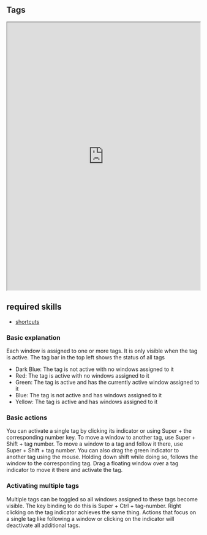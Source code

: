 ## Tags   

<div align="center">
    <iframe width="100%" height="700px" src="https://www.youtube.com/embed/t5XjpeJdgk0" frameborder="10" allow="accelerometer; autoplay; encrypted-media; gyroscope; picture-in-picture" allowfullscreen></iframe>
</div>

## required skills

<ul class="actions">
    <li><a href="https://instantos.github.io/instantos.github.io/youtube/shortcuts" class="button special icon fa-youtube">shortcuts</a></li>
</ul>


### Basic explanation

Each window is assigned to one or more tags. It is only visible when the tag is active. 
The tag bar in the top left shows the status of all tags
- Dark Blue: The tag is not active with no windows assigned to it
- Red: The tag is active with no windows assigned to it
- Green: The tag is active and has the currently active window assigned to it
- Blue: The tag is not active and has windows assigned to it
- Yellow: The tag is active and has windows assigned to it

### Basic actions

You can activate a single tag by clicking its indicator or using Super + the corresponding number key. 
To move a window to another tag, use Super + Shift + tag number.
To move a window to a tag and follow it there, use Super + Shift + tag number. 
You can also drag the green indicator to another tag using the mouse. Holding down shift while doing so, follows the window to the corresponding tag. 
Drag a floating window over a tag indicator to move it there and activate the tag. 

### Activating multiple tags

Multiple tags can be toggled so all windows assigned to these tags become visible. 
The key binding to do this is Super + Ctrl + tag-number. Right clicking on the tag indicator achieves the same thing. 
Actions that focus on a single tag like following a window or clicking on the indicator will deactivate all additional tags. 